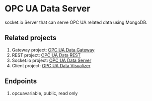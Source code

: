 OPC UA Data Server
==================

socket.io Server that can serve OPC UA related data using MongoDB.

Related projects
----------------
1. Gateway project: [OPC UA Data Gateway](https://github.com/Harha/OPC-UA-Data-Gateway)
2. REST project: [OPC UA Data REST](https://github.com/Harha/OPC-UA-Data-REST)
3. Socket.io project: [OPC UA Data Server](https://github.com/Harha/OPC-UA-Data-Server)
4. Client project: [OPC UA Data Visualizer](https://github.com/Harha/OPC-UA-Data-Visualizer)

Endpoints
---------
1. opcuavariable, public, read only
